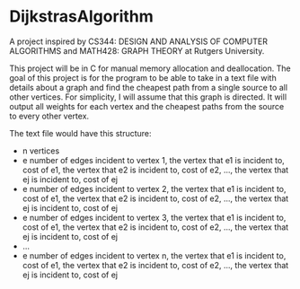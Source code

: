 # DijkstrasAlgorithm
A project inspired by CS344: DESIGN AND ANALYSIS OF COMPUTER ALGORITHMS and MATH428: GRAPH THEORY at Rutgers University.

This project will be in C for manual memory allocation and deallocation. The goal of this project is for the program to be able to take in a text file with details about a graph and find the cheapest path from a single source to all other vertices. For simplicity, I will assume that this graph is directed. It will output all weights for each vertex and the cheapest paths from the source to every other vertex.

The text file would have this structure:
- n vertices
- e number of edges incident to vertex 1, the vertex that e1 is incident to, cost of e1, the vertex that e2 is incident to, cost of e2, ..., the vertex that ej is incident to, cost of ej
- e number of edges incident to vertex 2, the vertex that e1 is incident to, cost of e1, the vertex that e2 is incident to, cost of e2, ..., the vertex that ej is incident to, cost of ej
- e number of edges incident to vertex 3, the vertex that e1 is incident to, cost of e1, the vertex that e2 is incident to, cost of e2, ..., the vertex that ej is incident to, cost of ej
- ...
- e number of edges incident to vertex n, the vertex that e1 is incident to, cost of e1, the vertex that e2 is incident to, cost of e2, ..., the vertex that ej is incident to, cost of ej
